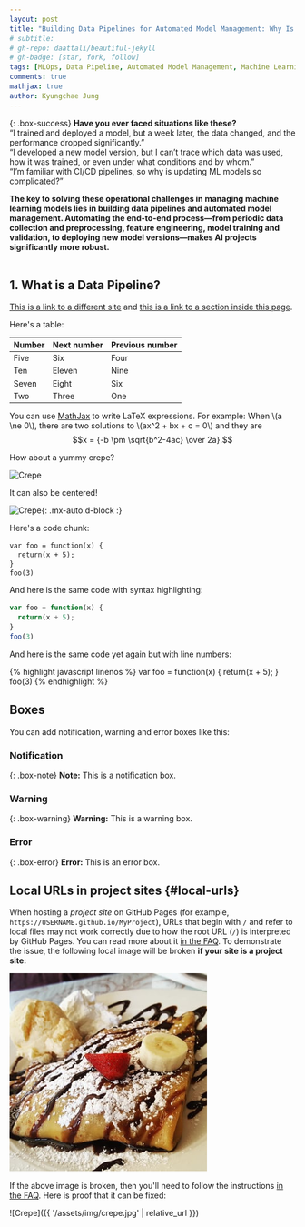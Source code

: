 ```yaml
---
layout: post
title: "Building Data Pipelines for Automated Model Management: Why Is It Necessary?"
# subtitle: 
# gh-repo: daattali/beautiful-jekyll
# gh-badge: [star, fork, follow]
tags: [MLOps, Data Pipeline, Automated Model Management, Machine Learning Operations, Continuous Training (CT), Model Registry, Feature Store, Data Automation, CI/CD Pipelines, Data Engineering, Model Monitoring, Data Drift, Cloud-Native Solutions, Explainable AI (XAI), Infrastructure as Code (IaC), Low-code/No-code ML Tools, AI Scalability, ML Workflow Automation, End-to-End AI Systems, Observability in AI]
comments: true
mathjax: true
author: Kyungchae Jung
---
```


{: .box-success}
**Have you ever faced situations like these?**<br>
“I trained and deployed a model, but a week later, the data changed, and the performance dropped significantly.”<br>“I developed a new model version, but I can’t trace which data was used, how it was trained, or even under what conditions and by whom.”<br>“I’m familiar with CI/CD pipelines, so why is updating ML models so complicated?”

**The key to solving these operational challenges in managing machine learning models lies in building data pipelines and automated model management. Automating the end-to-end process—from periodic data collection and preprocessing, feature engineering, model training and validation, to deploying new model versions—makes AI projects significantly more robust.**<br><br>

## 1. What is a Data Pipeline?

[This is a link to a different site](https://deanattali.com/) and [this is a link to a section inside this page](#local-urls).

Here's a table:

| Number | Next number | Previous number |
| :------ |:--- | :--- |
| Five | Six | Four |
| Ten | Eleven | Nine |
| Seven | Eight | Six |
| Two | Three | One |

You can use [MathJax](https://www.mathjax.org/) to write LaTeX expressions. For example:
When \\(a \ne 0\\), there are two solutions to \\(ax^2 + bx + c = 0\\) and they are $$x = {-b \pm \sqrt{b^2-4ac} \over 2a}.$$

How about a yummy crepe?

![Crepe](https://beautifuljekyll.com/assets/img/crepe.jpg)

It can also be centered!

![Crepe](https://beautifuljekyll.com/assets/img/crepe.jpg){: .mx-auto.d-block :}

Here's a code chunk:

~~~
var foo = function(x) {
  return(x + 5);
}
foo(3)
~~~

And here is the same code with syntax highlighting:

```javascript
var foo = function(x) {
  return(x + 5);
}
foo(3)
```

And here is the same code yet again but with line numbers:

{% highlight javascript linenos %}
var foo = function(x) {
  return(x + 5);
}
foo(3)
{% endhighlight %}

## Boxes
You can add notification, warning and error boxes like this:

### Notification

{: .box-note}
**Note:** This is a notification box.

### Warning

{: .box-warning}
**Warning:** This is a warning box.

### Error

{: .box-error}
**Error:** This is an error box.

## Local URLs in project sites {#local-urls}

When hosting a *project site* on GitHub Pages (for example, `https://USERNAME.github.io/MyProject`), URLs that begin with `/` and refer to local files may not work correctly due to how the root URL (`/`) is interpreted by GitHub Pages. You can read more about it [in the FAQ](https://beautifuljekyll.com/faq/#links-in-project-page). To demonstrate the issue, the following local image will be broken **if your site is a project site:**

![Crepe](/assets/img/crepe.jpg)

If the above image is broken, then you'll need to follow the instructions [in the FAQ](https://beautifuljekyll.com/faq/#links-in-project-page). Here is proof that it can be fixed:

![Crepe]({{ '/assets/img/crepe.jpg' | relative_url }})
